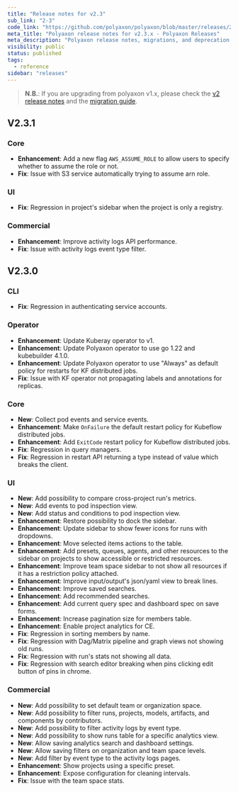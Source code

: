 ```yaml
---
title: "Release notes for v2.3"
sub_link: "2-3"
code_link: "https://github.com/polyaxon/polyaxon/blob/master/releases/2-3.md"
meta_title: "Polyaxon release notes for v2.3.x - Polyaxon Releases"
meta_description: "Polyaxon release notes, migrations, and deprecation notes for v2.3.x."
visibility: public
status: published
tags:
  - reference
sidebar: "releases"
---
```


> **N.B.**: If you are upgrading from polyaxon v1.x, please check the [v2 release notes](/docs/releases/2-0/) and the [migration guide](/docs/resources/migration/#migration-from-v1x-to-v2y).


## V2.3.1

### Core

 * **Enhancement**: Add a new flag `AWS_ASSUME_ROLE` to allow users to specify whether to assume the role or not.
 * **Fix**: Issue with S3 service automatically trying to assume arn role.

### UI

 * **Fix**: Regression in project's sidebar when the project is only a registry.

### Commercial

 * **Enhancement**: Improve activity logs API performance.
 * **Fix**: Issue with activity logs event type filter.

## V2.3.0

### CLI

 * **Fix**: Regression in authenticating service accounts.

### Operator

  * **Enhancement**: Update Kuberay operator to v1.
  * **Enhancement**: Update Polyaxon operator to use go 1.22 and kubebuilder 4.1.0.
  * **Enhancement**: Update Polyaxon operator to use "Always" as default policy for restarts for KF distributed jobs.
  * **Fix**: Issue with KF operator not propagating labels and annotations for replicas.

### Core

 * **New**: Collect pod events and service events.
 * **Enhancement**: Make `OnFailure` the default restart policy for Kubeflow distributed jobs.
 * **Enhancement**: Add `ExitCode` restart policy for Kubeflow distributed jobs.
 * **Fix**: Regression in query managers.
 * **Fix**: Regression in restart API returning a type instead of value which breaks the client.

### UI

 * **New**: Add possibility to compare cross-project run's metrics.
 * **New**: Add events to pod inspection view.
 * **New**: Add status and conditions to pod inspection view.
 * **Enhancement**: Restore possibility to dock the sidebar.
 * **Enhancement**: Update sidebar to show fewer icons for runs with dropdowns.
 * **Enhancement**: Move selected items actions to the table.
 * **Enhancement**: Add presets, queues, agents, and other resources to the sidebar on projects to show accessible or restricted resources.
 * **Enhancement**: Improve team space sidebar to not show all resources if it has a restriction policy attached.
 * **Enhancement**: Improve input/output's json/yaml view to break lines.
 * **Enhancement**: Improve saved searches.
 * **Enhancement**: Add recommended searches.
 * **Enhancement**: Add current query spec and dashboard spec on save forms.
 * **Enhancement**: Increase pagination size for members table.
 * **Enhancement**: Enable project analytics for CE.
 * **Fix**: Regression in sorting members by name.
 * **Fix**: Regression with Dag/Matrix pipeline and graph views not showing old runs.
 * **Fix**: Regression with run's stats not showing all data.
 * **Fix**: Regression with search editor breaking when pins clicking edit button of pins in chrome.

### Commercial

  * **New**: Add possibility to set default team or organization space.
  * **New**: Add possibility to filter runs, projects, models, artifacts, and components by contributors.
  * **New**: Add possibility to filter activity logs by event type.
  * **New**: Add possibility to show runs table for a specific analytics view.
  * **New**: Allow saving analytics search and dashboard settings.
  * **New**: Allow saving filters on organization and team space levels.
  * **New**: Add filter by event type to the activity logs pages.
  * **Enhancement**: Show projects using a specific preset.
  * **Enhancement**: Expose configuration for cleaning intervals.
  * **Fix**: Issue with the team space stats.
